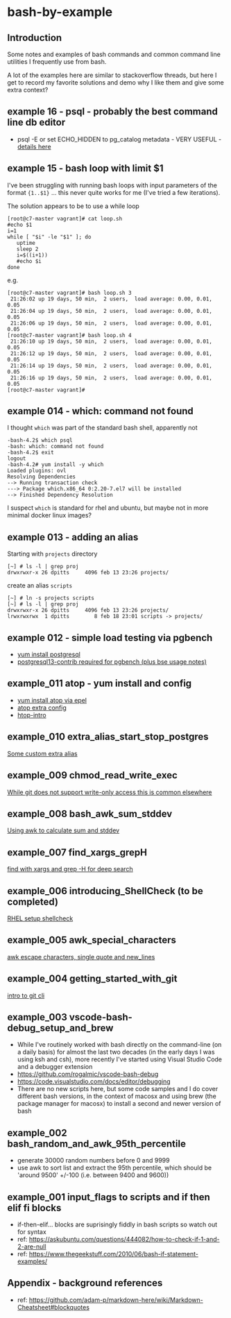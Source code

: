 # bash-by-example
## Introduction

Some notes and examples of bash commands and common command line utilities I frequently use from bash.

A lot of the examples here are similar to stackoverflow threads, but here I get to record my favorite solutions and demo why I like them and give some extra context?


## example 16 - psql - probably the best command line db editor

* psql -E or set ECHO_HIDDEN to pg_catalog metadata - VERY USEFUL - [details here](docs/psql-E-or-ECHO_HIDDEN.md)

## example 15 - bash loop with limit $1


I've been struggling with running bash loops with input parameters of the format `{1..$1}` ... this never quite works for me (I've tried a few iterations).

The solution appears to be to use a while loop
```
[root@c7-master vagrant]# cat loop.sh 
#echo $1
i=1
while [ "$i" -le "$1" ]; do
   uptime
   sleep 2
   i=$((i+1))
   #echo $i
done
```
e.g.
```
[root@c7-master vagrant]# bash loop.sh 3
 21:26:02 up 19 days, 50 min,  2 users,  load average: 0.00, 0.01, 0.05
 21:26:04 up 19 days, 50 min,  2 users,  load average: 0.00, 0.01, 0.05
 21:26:06 up 19 days, 50 min,  2 users,  load average: 0.00, 0.01, 0.05
[root@c7-master vagrant]# bash loop.sh 4
 21:26:10 up 19 days, 50 min,  2 users,  load average: 0.00, 0.01, 0.05
 21:26:12 up 19 days, 50 min,  2 users,  load average: 0.00, 0.01, 0.05
 21:26:14 up 19 days, 50 min,  2 users,  load average: 0.00, 0.01, 0.05
 21:26:16 up 19 days, 50 min,  2 users,  load average: 0.00, 0.01, 0.05
[root@c7-master vagrant]# 
```

## example 014 - which: command not found

I thought `which` was part of the standard bash shell, apparently not
```
-bash-4.2$ which psql
-bash: which: command not found
-bash-4.2$ exit                     
logout
-bash-4.2# yum install -y which
Loaded plugins: ovl
Resolving Dependencies
--> Running transaction check
---> Package which.x86_64 0:2.20-7.el7 will be installed
--> Finished Dependency Resolution
```

I suspect `which` is standard for rhel and ubuntu, but maybe not in more minimal docker linux images?


## example 013 - adding an alias


Starting with `projects` directory
```
[~] # ls -l | grep proj
drwxrwxr-x 26 dpitts     4096 feb 13 23:26 projects/
```

create an alias `scripts`
```
[~] # ln -s projects scripts
[~] # ls -l | grep proj
drwxrwxr-x 26 dpitts     4096 feb 13 23:26 projects/
lrwxrwxrwx  1 dpitts        8 feb 18 23:01 scripts -> projects/
```
## example 012 - simple load testing via pgbench

* [yum install postgresql](docs/yum-install-postgresql.md)
* [postgresql13-contrib required for pgbench (plus bse usage notes)](docs/postgresql13-contrib_required-for-pgbench.md)

## example_011 atop - yum install and config
* [yum install atop via epel](docs/yum-install-atop-via-epel.md)
* [atop extra config](docs/atop-extra-config.md)
* [htop-intro](docs/htop-intro.md)


## example_010 extra_alias_start_stop_postgres
[Some custom extra alias](example_010_extra_alias_start_stop_postgres/README.md)


## example_009 chmod_read_write_exec
[While git does not support write-only access this is common elsewhere](example_009_chmod_read_write_exec/README.md)

## example_008 bash_awk_sum_stddev
[Using awk to calculate sum and stddev](example_008_bash_awk_sum_stddev/README.md)

## example_007 find_xargs_grepH
[find with xargs and grep -H for deep search](example_007_find_xargs_grepH/README.md)

## example_006 introducing_ShellCheck (to be completed)
[RHEL setup shellcheck](example_006_introducing_ShellCheck/README.md)

## example_005 awk_special_characters
[awk escape characters, single quote and new_lines](example_005_awk_special_characters/README.md)

## example_004 getting_started_with_git
[intro to git cli](example_004_getting_started_with_git/README.md)

## example_003 vscode-bash-debug_setup_and_brew
- While I've routinely worked with bash directly on the command-line (on a daily basis) for almost the last two decades (in the early days I was using ksh and csh), more recently I've started using Visual Studio Code and a debugger extension
- https://github.com/rogalmic/vscode-bash-debug
- https://code.visualstudio.com/docs/editor/debugging
- There are no new scripts here, but some code samples and I do cover different bash versions, in the context of macosx and using brew (the package manager for macosx) to install a second and newer version of bash


## example_002 bash_random_and_awk_95th_percentile
- generate 30000 random numbers before 0 and 9999
- use awk to sort list and extract the 95th percentile, which should be 'around 9500' +/-100 (i.e. between 9400 and 9600))

## example_001 input_flags to scripts and if then elif fi blocks
- if-then-elif... blocks are suprisingly fiddly in bash scripts so watch out for syntax
- ref: https://askubuntu.com/questions/444082/how-to-check-if-1-and-2-are-null
- ref: https://www.thegeekstuff.com/2010/06/bash-if-statement-examples/


## Appendix - background references

- ref: https://github.com/adam-p/markdown-here/wiki/Markdown-Cheatsheet#blockquotes
